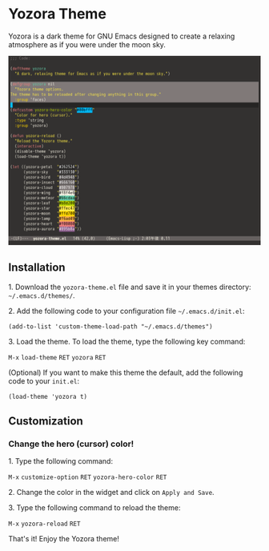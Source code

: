 # Yozora Theme

Yozora is a dark theme for GNU Emacs designed to create a relaxing atmosphere as if you were under the moon sky.

![Screenshot](screenshot.png)

## Installation

1\. Download the `yozora-theme.el` file and save it in your themes directory: `~/.emacs.d/themes/`.

2\. Add the following code to your configuration file `~/.emacs.d/init.el`:

```elisp
(add-to-list 'custom-theme-load-path "~/.emacs.d/themes")
```
3\. Load the theme. To load the theme, type the following key command:

`M-x` `load-theme` `RET` `yozora` `RET`

(Optional) If you want to make this theme the default, add the following code to your `init.el`:

```elisp
(load-theme 'yozora t)
```

## Customization

### Change the hero (cursor) color!

1\. Type the following command:

`M-x` `customize-option` `RET` `yozora-hero-color` `RET`

2\. Change the color in the widget and click on `Apply and Save`.

3\. Type the following command to reload the theme:

`M-x` `yozora-reload` `RET`

That's it! Enjoy the Yozora theme!

